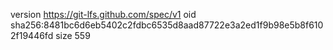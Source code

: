 version https://git-lfs.github.com/spec/v1
oid sha256:8481bc6d6eb5402c2fdbc6535d8aad87722e3a2ed1f9b98e5b8f6102f19446fd
size 559
